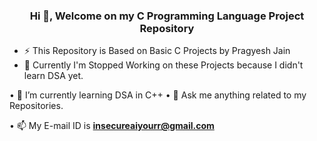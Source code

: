 <h3 align="center">Hi 👋, Welcome on my C Programming Language Project Repository</h3>

- ⚡ This Repository is Based on Basic C Projects by Pragyesh Jain
- 🔭 Currently I'm Stopped Working on these Projects because I didn't learn DSA yet.

• 🌱 I’m currently learning DSA in C++
  • 💬 Ask me anything related to my Repositories.

• 📫 My E-mail ID is **insecureaiyourr@gmail.com**

